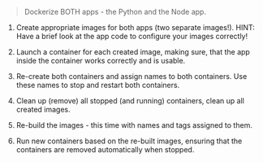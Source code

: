 > Dockerize BOTH apps - the Python and the Node app.

1) Create appropriate images for both apps (two separate images!).
HINT: Have a brief look at the app code to configure your images correctly!

2) Launch a container for each created image, making sure, 
that the app inside the container works correctly and is usable.

3) Re-create both containers and assign names to both containers.
Use these names to stop and restart both containers.

4) Clean up (remove) all stopped (and running) containers, 
clean up all created images.

5) Re-build the images - this time with names and tags assigned to them.

6) Run new containers based on the re-built images, ensuring that the containers
are removed automatically when stopped.